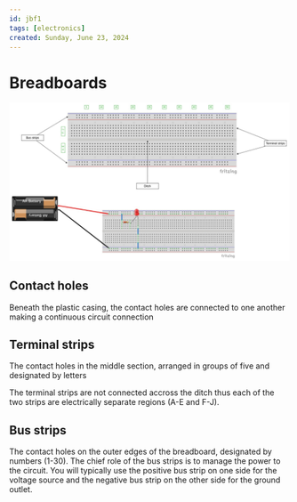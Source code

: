 ```yaml
---
id: jbf1
tags: [electronics]
created: Sunday, June 23, 2024
---
```


# Breadboards

![](../img/breadboard-diagram.jpg)

## Contact holes

Beneath the plastic casing, the contact holes are connected to one another
making a continuous circuit connection

## Terminal strips

The contact holes in the middle section, arranged in groups of five and
designated by letters

The terminal strips are not connected accross the ditch thus each of the two
strips are electrically separate regions (A-E and F-J).

## Bus strips

The contact holes on the outer edges of the breadboard, designated by numbers
(1-30). The chief role of the bus strips is to manage the power to the circuit.
You will typically use the positive bus strip on one side for the voltage source
and the negative bus strip on the other side for the ground outlet.


